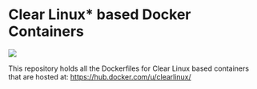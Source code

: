 Clear Linux* based Docker Containers
====================================
![](https://github.com/clearlinux/dockerfiles/workflows/CI/badge.svg)

This repository holds all the Dockerfiles for Clear Linux based containers that are hosted at:
https://hub.docker.com/u/clearlinux/ 
